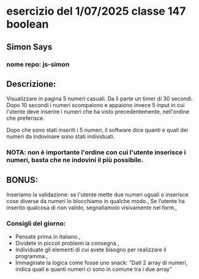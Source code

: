 # esercizio del 1/07/2025 classe 147 boolean

## Simon Says

### nome repo: js-simon

## Descrizione:

Visualizzare in pagina 5 numeri casuali. Da lì parte un timer di 30 secondi.
Dopo 10 secondi i numeri scompaiono e appaiono invece 5 input in cui l'utente deve inserire i numeri che ha visto precedentemente, nell'ordine che preferisce.

Dopo che sono stati inseriti i 5 numeri, il software dice quanti e quali dei numeri da indovinare sono stati individuati.

### NOTA: non è importante l'ordine con cui l'utente inserisce i numeri, basta che ne indovini il più possibile.

## BONUS:

Inseriamo la validazione: se l'utente mette due numeri uguali o inserisce cose diverse da numeri lo blocchiamo in qualche modo.,
Se l’utente ha inserito qualcosa di non valido, segnaliamolo visivamente nel form.,

### Consigli del giorno:

- Pensate prima in italiano.,
- Dividete in piccoli problemi la consegna.,
- Individuate gli elementi di cui avete bisogno per realizzare il programma.,
- Immaginate la logica come fosse uno snack: "Dati 2 array di numeri, indica quali e quanti numeri ci sono in comune tra i due array"
